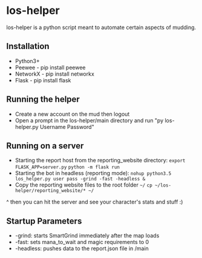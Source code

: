 # los-helper

los-helper is a python script meant to automate certain aspects of mudding.

## Installation

* Python3+
* Peewee - pip install peewee
* NetworkX - pip install networkx
* Flask - pip install flask

## Running the helper

* Create a new account on the mud then logout
* Open a prompt in the los-helper/main directory and run "py los-helper.py Username Password"

## Running on a server

* Starting the report host from the reporting_website directory:
`export FLASK_APP=server.py`
`python -m flask run`
* Starting the bot in headless (reporting mode):
`nohup python3.5 los_helper.py user pass -grind -fast -headless &`
* Copy the reporting website files to the root folder `~/`
`cp ~/los-helper/reporting_website/* ~/`

^ then you can hit the server and see your character's stats and stuff :)

## Startup Parameters
* -grind: starts SmartGrind immediately after the map loads
* -fast: sets mana_to_wait and magic requirements to 0
* -headless: pushes data to the report.json file in /main